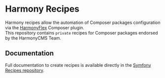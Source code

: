 Harmony Recipes
===============
Harmony recipes allow the automation of Composer packages configuration via the [HarmonyFlex] Composer plugin.   
This repository contains `private` recipes for Composer packages endorsed by the HarmonyCMS Team.

Documentation
-------------
Full documentation to create recipes is available directly in the [Symfony Recipes repository].

[HarmonyFlex]: https://github.com/harmonycms/flex
[Symfony Recipes repository]: https://github.com/symfony/recipes/#creating-recipes
